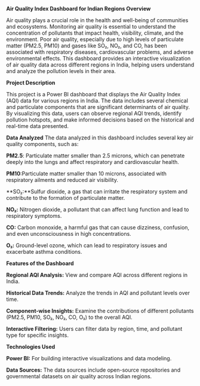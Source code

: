 ****Air Quality Index Dashboard for Indian Regions**
**Overview****

Air quality plays a crucial role in the health and well-being of communities and ecosystems. Monitoring air quality is essential to understand the concentration of pollutants that impact health, visibility, climate, and the environment. Poor air quality, especially due to high levels of particulate matter (PM2.5, PM10) and gases like SO₂, NO₂, and CO, has been associated with respiratory diseases, cardiovascular problems, and adverse environmental effects. This dashboard provides an interactive visualization of air quality data across different regions in India, helping users understand and analyze the pollution levels in their area.

**Project Description**

This project is a Power BI dashboard that displays the Air Quality Index (AQI) data for various regions in India. The data includes several chemical and particulate components that are significant determinants of air quality. By visualizing this data, users can observe regional AQI trends, identify pollution hotspots, and make informed decisions based on the historical and real-time data presented.

**Data Analyzed**
The data analyzed in this dashboard includes several key air quality components, such as:

**PM2.5**: Particulate matter smaller than 2.5 microns, which can penetrate deeply into the lungs and affect respiratory and cardiovascular health.

**PM10**:Particulate matter smaller than 10 microns, associated with respiratory ailments and reduced air visibility.

**SO₂:**Sulfur dioxide, a gas that can irritate the respiratory system and contribute to the formation of particulate matter.

**NO₂:** Nitrogen dioxide, a pollutant that can affect lung function and lead to respiratory symptoms.

**CO:** Carbon monoxide, a harmful gas that can cause dizziness, confusion, and even unconsciousness in high concentrations.

**O₃:** Ground-level ozone, which can lead to respiratory issues and exacerbate asthma conditions.

**Features of the Dashboard**

**Regional AQI Analysis:** View and compare AQI across different regions in India.

**Historical Data Trends:** Analyze the trends in AQI and pollutant levels over time.

**Component-wise Insights:** Examine the contributions of different pollutants (PM2.5, PM10, SO₂, NO₂, CO, O₃) to the overall AQI.

**Interactive Filtering:** Users can filter data by region, time, and pollutant type for specific insights.

**Technologies Used**

**Power BI:** For building interactive visualizations and data modeling.

**Data Sources:** The data sources include open-source repositories and governmental datasets on air quality across Indian regions.


